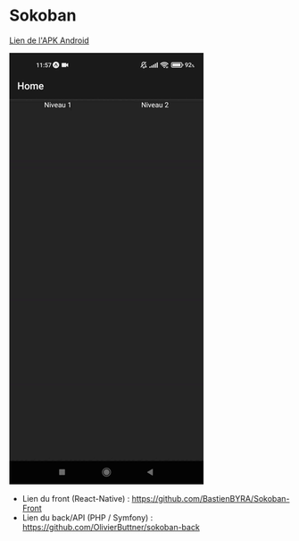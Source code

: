 # Sokoban

[Lien de l'APK Android](https://expo.dev/accounts/bastienbyra/projects/Sokoban/builds/b5cac9f0-e5fb-4604-b099-414251879c4b)

![](https://github.com/BastienBYRA/Sokoban-Front/blob/master/gameplay.gif)

- Lien du front (React-Native) : https://github.com/BastienBYRA/Sokoban-Front
- Lien du back/API (PHP / Symfony) : https://github.com/OlivierButtner/sokoban-back

